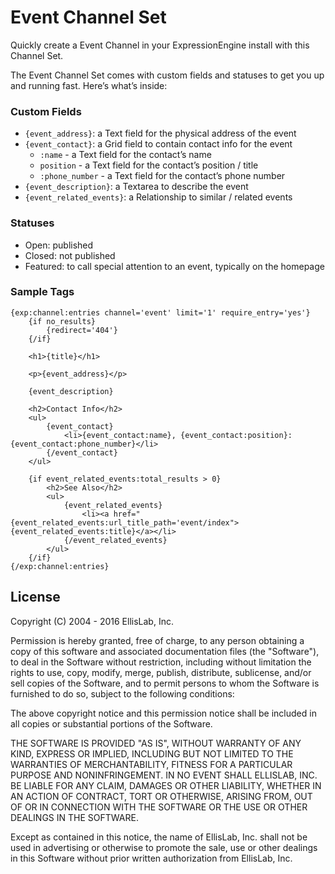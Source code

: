 # Event Channel Set

Quickly create a Event Channel in your ExpressionEngine install with this Channel Set.

The Event Channel Set comes with custom fields and statuses to get you up and running fast. Here’s what’s inside:

### Custom Fields

* `{event_address}`: a Text field for the physical address of the event
* `{event_contact}`: a Grid field to contain contact info for the event
  * `:name` - a Text field for the contact’s name
  * `position` - a Text field for the contact’s position / title
  * `:phone_number` - a Text field for the contact’s phone number
* `{event_description}`: a Textarea to describe the event
* `{event_related_events}`: a Relationship to similar / related events

### Statuses

* Open: published
* Closed: not published
* Featured: to call special attention to an event, typically on the homepage

### Sample Tags

```
{exp:channel:entries channel='event' limit='1' require_entry='yes'}
	{if no_results}
		{redirect='404'}
	{/if}

	<h1>{title}</h1>

	<p>{event_address}</p>

	{event_description}

	<h2>Contact Info</h2>
	<ul>
		{event_contact}
			<li>{event_contact:name}, {event_contact:position}: {event_contact:phone_number}</li>
		{/event_contact}
	</ul>

	{if event_related_events:total_results > 0}
		<h2>See Also</h2>
		<ul>
			{event_related_events}
				<li><a href="{event_related_events:url_title_path='event/index">{event_related_events:title}</a></li>
			{/event_related_events}
		</ul>
	{/if}
{/exp:channel:entries}

```

## License

Copyright (C) 2004 - 2016 EllisLab, Inc.

Permission is hereby granted, free of charge, to any person obtaining a copy of this software and associated documentation files (the "Software"), to deal in the Software without restriction, including without limitation the rights to use, copy, modify, merge, publish, distribute, sublicense, and/or sell copies of the Software, and to permit persons to whom the Software is furnished to do so, subject to the following conditions:

The above copyright notice and this permission notice shall be included in all copies or substantial portions of the Software.

THE SOFTWARE IS PROVIDED "AS IS", WITHOUT WARRANTY OF ANY KIND, EXPRESS OR IMPLIED, INCLUDING BUT NOT LIMITED TO THE WARRANTIES OF MERCHANTABILITY, FITNESS FOR A PARTICULAR PURPOSE AND NONINFRINGEMENT. IN NO EVENT SHALL ELLISLAB, INC. BE LIABLE FOR ANY CLAIM, DAMAGES OR OTHER LIABILITY, WHETHER IN AN ACTION OF CONTRACT, TORT OR OTHERWISE, ARISING FROM, OUT OF OR IN CONNECTION WITH THE SOFTWARE OR THE USE OR OTHER DEALINGS IN THE SOFTWARE.

Except as contained in this notice, the name of EllisLab, Inc. shall not be used in advertising or otherwise to promote the sale, use or other dealings in this Software without prior written authorization from EllisLab, Inc.
